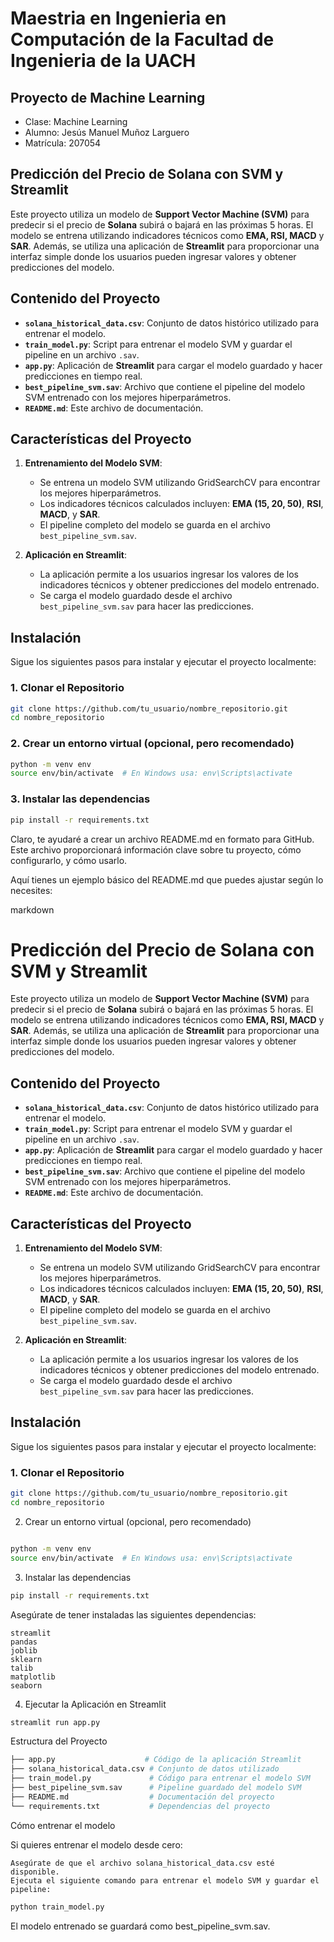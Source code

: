 # Maestria en Ingenieria en Computación de la Facultad de Ingenieria de la UACH

## Proyecto de Machine Learning

- Clase: Machine Learning  
- Alumno: Jesús Manuel Muñoz Larguero  
- Matrícula: 207054


## Predicción del Precio de Solana con SVM y Streamlit

Este proyecto utiliza un modelo de **Support Vector Machine (SVM)** para predecir si el precio de **Solana** subirá o bajará en las próximas 5 horas. El modelo se entrena utilizando indicadores técnicos como **EMA, RSI, MACD** y **SAR**. Además, se utiliza una aplicación de **Streamlit** para proporcionar una interfaz simple donde los usuarios pueden ingresar valores y obtener predicciones del modelo.

## Contenido del Proyecto

- **`solana_historical_data.csv`**: Conjunto de datos histórico utilizado para entrenar el modelo.
- **`train_model.py`**: Script para entrenar el modelo SVM y guardar el pipeline en un archivo `.sav`.
- **`app.py`**: Aplicación de **Streamlit** para cargar el modelo guardado y hacer predicciones en tiempo real.
- **`best_pipeline_svm.sav`**: Archivo que contiene el pipeline del modelo SVM entrenado con los mejores hiperparámetros.
- **`README.md`**: Este archivo de documentación.

## Características del Proyecto

1. **Entrenamiento del Modelo SVM**: 
   - Se entrena un modelo SVM utilizando GridSearchCV para encontrar los mejores hiperparámetros.
   - Los indicadores técnicos calculados incluyen: **EMA (15, 20, 50)**, **RSI**, **MACD**, y **SAR**.
   - El pipeline completo del modelo se guarda en el archivo `best_pipeline_svm.sav`.

2. **Aplicación en Streamlit**:
   - La aplicación permite a los usuarios ingresar los valores de los indicadores técnicos y obtener predicciones del modelo entrenado.
   - Se carga el modelo guardado desde el archivo `best_pipeline_svm.sav` para hacer las predicciones.

## Instalación

Sigue los siguientes pasos para instalar y ejecutar el proyecto localmente:

### 1. Clonar el Repositorio

```bash
git clone https://github.com/tu_usuario/nombre_repositorio.git
cd nombre_repositorio
```

### 2. Crear un entorno virtual (opcional, pero recomendado)

```bash
python -m venv env
source env/bin/activate  # En Windows usa: env\Scripts\activate
```
### 3. Instalar las dependencias

```bash
pip install -r requirements.txt
```
Claro, te ayudaré a crear un archivo README.md en formato para GitHub. Este archivo proporcionará información clave sobre tu proyecto, cómo configurarlo, y cómo usarlo.

Aquí tienes un ejemplo básico del README.md que puedes ajustar según lo necesites:

markdown

# Predicción del Precio de Solana con SVM y Streamlit

Este proyecto utiliza un modelo de **Support Vector Machine (SVM)** para predecir si el precio de **Solana** subirá o bajará en las próximas 5 horas. El modelo se entrena utilizando indicadores técnicos como **EMA, RSI, MACD** y **SAR**. Además, se utiliza una aplicación de **Streamlit** para proporcionar una interfaz simple donde los usuarios pueden ingresar valores y obtener predicciones del modelo.

## Contenido del Proyecto

- **`solana_historical_data.csv`**: Conjunto de datos histórico utilizado para entrenar el modelo.
- **`train_model.py`**: Script para entrenar el modelo SVM y guardar el pipeline en un archivo `.sav`.
- **`app.py`**: Aplicación de **Streamlit** para cargar el modelo guardado y hacer predicciones en tiempo real.
- **`best_pipeline_svm.sav`**: Archivo que contiene el pipeline del modelo SVM entrenado con los mejores hiperparámetros.
- **`README.md`**: Este archivo de documentación.

## Características del Proyecto

1. **Entrenamiento del Modelo SVM**: 
   - Se entrena un modelo SVM utilizando GridSearchCV para encontrar los mejores hiperparámetros.
   - Los indicadores técnicos calculados incluyen: **EMA (15, 20, 50)**, **RSI**, **MACD**, y **SAR**.
   - El pipeline completo del modelo se guarda en el archivo `best_pipeline_svm.sav`.

2. **Aplicación en Streamlit**:
   - La aplicación permite a los usuarios ingresar los valores de los indicadores técnicos y obtener predicciones del modelo entrenado.
   - Se carga el modelo guardado desde el archivo `best_pipeline_svm.sav` para hacer las predicciones.

## Instalación

Sigue los siguientes pasos para instalar y ejecutar el proyecto localmente:

### 1. Clonar el Repositorio

```bash
git clone https://github.com/tu_usuario/nombre_repositorio.git
cd nombre_repositorio
```
2. Crear un entorno virtual (opcional, pero recomendado)

```bash

python -m venv env
source env/bin/activate  # En Windows usa: env\Scripts\activate
```
3. Instalar las dependencias

```bash
pip install -r requirements.txt
```
Asegúrate de tener instaladas las siguientes dependencias:

    streamlit
    pandas
    joblib
    sklearn
    talib
    matplotlib
    seaborn

4. Ejecutar la Aplicación en Streamlit

```bash
streamlit run app.py
```
Estructura del Proyecto
```bash
├── app.py                    # Código de la aplicación Streamlit
├── solana_historical_data.csv # Conjunto de datos utilizado
├── train_model.py             # Código para entrenar el modelo SVM
├── best_pipeline_svm.sav      # Pipeline guardado del modelo SVM
├── README.md                  # Documentación del proyecto
└── requirements.txt           # Dependencias del proyecto
```
Cómo entrenar el modelo

Si quieres entrenar el modelo desde cero:

    Asegúrate de que el archivo solana_historical_data.csv esté disponible.
    Ejecuta el siguiente comando para entrenar el modelo SVM y guardar el pipeline:
```bash
python train_model.py
```
El modelo entrenado se guardará como best_pipeline_svm.sav.
